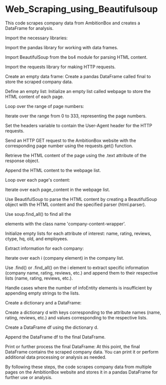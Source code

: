 # Web_Scraping_using_Beautifulsoup
This code scrapes company data from AmbitionBox and creates a DataFrame for analysis.

Import the necessary libraries:

Import the pandas library for working with data frames.

Import BeautifulSoup from the bs4 module for parsing HTML content.

Import the requests library for making HTTP requests.

Create an empty data frame: Create a pandas DataFrame called final to store the scraped company data.

Define an empty list: Initialize an empty list called webpage to store the HTML content of each page.

Loop over the range of page numbers:

Iterate over the range from 0 to 333, representing the page numbers.

Set the headers variable to contain the User-Agent header for the HTTP requests.

Send an HTTP GET request to the AmbitionBox website with the corresponding page number using the requests.get() function.

Retrieve the HTML content of the page using the .text attribute of the response object.

Append the HTML content to the webpage list.

Loop over each page's content:

Iterate over each page_content in the webpage list.

Use BeautifulSoup to parse the HTML content by creating a BeautifulSoup object with the HTML content and the specified parser (html.parser).

Use soup.find_all() to find all the <div> elements with the class name 'company-content-wrapper'.

Initialize empty lists for each attribute of interest: name, rating, reviews, ctype, hq, old, and employees.

Extract information for each company:

Iterate over each i (company element) in the company list.

Use .find() or .find_all() on the i element to extract specific information (company name, rating, reviews, etc.) and append them to their respective lists (name, rating, reviews, etc.).

Handle cases where the number of infoEntity elements is insufficient by appending empty strings to the lists.

Create a dictionary and a DataFrame:

Create a dictionary d with keys corresponding to the attribute names (name, rating, reviews, etc.) and values corresponding to the respective lists.

Create a DataFrame df using the dictionary d.

Append the DataFrame df to the final DataFrame.

Print or further process the final DataFrame: At this point, the final DataFrame contains the scraped company data. You can print it or perform additional data processing or analysis as needed.


By following these steps, the code scrapes company data from multiple pages on the AmbitionBox website and stores it in a pandas DataFrame for further use or analysis.

